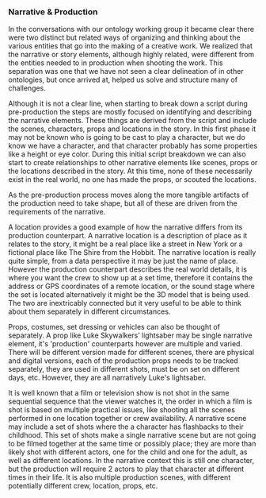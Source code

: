 ### Narrative & Production
In the conversations with our ontology working group it became clear there were two distinct but related ways of organizing and thinking about the various entities that go into the making of a creative work. We realized that the narrative or story elements, although highly related, were different from the entities needed to in production when shooting the work. This separation was one that we have not seen a clear delineation of in other ontologies, but once arrived at, helped us solve and structure many of challenges.

Although it is not a clear line, when starting to break down a script during pre-production the steps are mostly focused on identifying and describing the narrative elements. These things are derived from the script and include the scenes, characters, props and locations in the story. In this first phase it may not be known who is going to be cast to play a character, but we do know we have a character, and that character probably has some properties like a height or eye color. During this initial script breakdown we can also start to create relationships to other narrative elements like scenes, props or the locations described in the story. At this time, none of these necessarily exist in the real world, no one has made the props, or scouted the locations.

As the pre-production process moves along the more tangible artifacts of the production need to take shape, but all of these are driven from the requirements of the narrative.

A location provides a good example of how the narrative differs from its production counterpart. A narrative location is a description of place as it relates to the story, it might be a real place like a street in New York or a fictional place like The Shire from the Hobbit. The narrative location is really quite simple, from a data perspective it may be just the name of place. However the production counterpart describes the real world details, it is where you want the crew to show up at a set time, therefore it contains the address or GPS coordinates of a remote location, or the sound stage where the set is located alternatively it might be the 3D model that is being used. The two are inextricably connected but it very useful to be able to think about them separately in different circumstances.

Props, costumes, set dressing or vehicles can also be thought of separately. A prop like Luke Skywalkers’ lightsaber may be single narrative element, it's 'production' counterparts however are multiple and varied. There will be different version made for different scenes, there are physical and digital versions, each of the production props needs to be tracked separately, they are used in different shots, must be on set on different days, etc. However, they are all narratively Luke's lightsaber.

It is well known that a film or television show is not shot in the same sequential sequence that the viewer watches it, the order in which a film is shot is based on multiple practical issues, like shooting all the scenes performed in one location together or crew availability. A narrative scene may include a set of shots where the a character has flashbacks to their childhood. This set of shots make a single narrative scene but are not going to be filmed together at the same time or possibly place; they are more than likely shot with different actors, one for the child and one for the adult, as well as different locations. In the narrative context this is still one character, but the production will require 2 actors to play that character at different times in their life. It is also multiple production scenes, with different potentially different crew, location, props, etc.